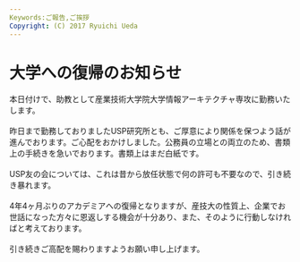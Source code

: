 ```yaml
---
Keywords:ご報告,ご挨拶
Copyright: (C) 2017 Ryuichi Ueda
---
```


# <!--:ja-->大学への復帰のお知らせ<!--:-->
<!--:ja-->本日付けで、助教として産業技術大学院大学情報アーキテクチャ専攻に勤務いたします。<br />
<br />
昨日まで勤務しておりましたUSP研究所とも、ご厚意により関係を保つよう話が進んでおります。ご心配をおかけしました。公務員の立場との両立のため、書類上の手続きを急いでおります。書類上はまだ白紙です。<br />
<br />
USP友の会については、これは昔から放任状態で何の許可も不要なので、引き続き暴れます。<br />
<br />
4年4ヶ月ぶりのアカデミアへの復帰となりますが、産技大の性質上、企業でお世話になった方々に恩返しする機会が十分あり、また、そのように行動しなければと考えております。<br />
<br />
引き続きご高配を賜わりますようお願い申し上げます。<!--:-->
